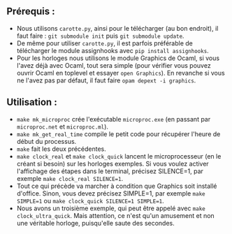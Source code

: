 ## Prérequis :
- Nous utilisons `carotte.py`, ainsi pour le télécharger (au bon endroit), il faut faire : `git submodule init` puis `git submodule update`.
- De même pour utiliser `carotte.py`, il est parfois préférable de télécharger le module assignhooks avec `pip install assignhooks`.
- Pour les horloges nous utilisons le module Graphics de Ocaml, si vous l'avez déjà avec Ocaml, tout sera simple (pour vérifier vous pouvez ouvrir Ocaml en toplevel et essayer `open Graphics`). En revanche si vous ne l'avez pas par défaut, il faut faire `opam depext -i graphics`.

## Utilisation :
- `make mk_microproc` crée l'exécutable `microproc.exe` (en passant par `microproc.net` et `microproc.ml`).
- `make mk_get_real_time` compile le petit code pour récupérer l'heure de début du processus.
- `make` fait les deux précédentes.
- `make clock_real` et `make clock_quick` lancent le microprocesseur (en le créant si besoin) sur les horloges exemples. Si vous voulez activer l'affichage des étapes dans le terminal, précisez SILENCE=1, par exemple `make clock_real SILENCE=1`.
- Tout ce qui précède va marcher à condition que Graphics soit installé d'office. Sinon, vous devez précisez SIMPLE=1, par exemple `make SIMPLE=1` ou `make clock_quick SILENCE=1 SIMPLE=1`.
- Nous avons un troisième exemple, qui peut être appelé avec `make clock_ultra_quick`. Mais attention, ce n'est qu'un amusement et non une véritable horloge, puisqu'elle saute des secondes.
